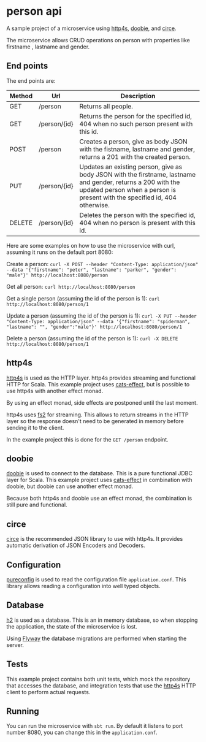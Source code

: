# person api
A sample project of a microservice using [http4s](http://http4s.org/), [doobie](http://tpolecat.github.io/doobie/),
and [circe](https://github.com/circe/circe).

The microservice allows CRUD operations on person with properties like firstname , lastname and gender.

## End points
The end points are:

Method | Url          | Description
------ | -----------  | -----------
GET    | /person      | Returns all people.
GET    | /person/{id} | Returns the person for the specified id, 404 when no such person present with this id.
POST   | /person      | Creates a person, give as body JSON with the fistname, lastname and gender, returns a 201 with the created person.
PUT    | /person/{id} | Updates an existing person, give as body JSON with the firstname, lastname and gender, returns a 200 with the updated person when a person is present with the specified id, 404 otherwise.
DELETE | /person/{id} | Deletes the person with the specified id, 404 when no person is present with this id.

Here are some examples on how to use the microservice with curl, assuming it runs on the default port 8080:

Create a person:
```curl -X POST --header "Content-Type: application/json" --data '{"firstname": "peter", "lastname": "parker", "gender": "male"}' http://localhost:8080/person```

Get all person:
```curl http://localhost:8080/person```

Get a single person (assuming the id of the person is 1):
```curl http://localhost:8080/person/1```

Update a person (assuming the id of the person is 1):
```curl -X PUT --header "Content-Type: application/json" --data '{"firstname": "spiderman", "lastname": "", "gender":"male"}' http://localhost:8080/person/1```

Delete a person (assuming the id of the person is 1):
```curl -X DELETE http://localhost:8080/person/1```

## http4s
[http4s](http://http4s.org/) is used as the HTTP layer. http4s provides streaming and functional HTTP for Scala.
This example project uses [cats-effect](https://github.com/typelevel/cats-effect), but is possible to use
http4s with another effect monad.

By using an effect monad, side effects are postponed until the last moment.

http4s uses [fs2](https://github.com/functional-streams-for-scala/fs2) for streaming. This allows to return
streams in the HTTP layer so the response doesn't need to be generated in memory before sending it to the client.

In the example project this is done for the `GET /person` endpoint.

## doobie
[doobie](http://tpolecat.github.io/doobie/) is used to connect to the database. This is a pure functional JDBC layer for Scala.
This example project uses [cats-effect](https://github.com/typelevel/cats-effect) in combination with doobie,
but doobie can use another effect monad.

Because both http4s and doobie use an effect monad, the combination is still pure and functional.

## circe
[circe](https://github.com/circe/circe) is the recommended JSON library to use with http4s. It provides
automatic derivation of JSON Encoders and Decoders.

## Configuration
[pureconfig](https://github.com/pureconfig/pureconfig) is used to read the configuration file `application.conf`.
This library allows reading a configuration into well typed objects.

## Database
[h2](http://www.h2database.com/) is used as a database. This is an in memory database, so when stopping the application, the state of the
microservice is lost.

Using [Flyway](https://flywaydb.org/) the database migrations are performed when starting the server.

## Tests
This example project contains both unit tests, which mock the repository that accesses the database, and
integration tests that use the [http4s](http://http4s.org/) HTTP client to perform actual requests.

## Running
You can run the microservice with `sbt run`. By default it listens to port number 8080, you can change
this in the `application.conf`.
